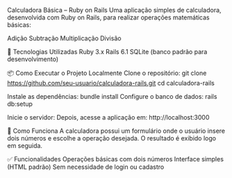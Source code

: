 Calculadora Básica – Ruby on Rails
Uma aplicação simples de calculadora, desenvolvida com Ruby on Rails, para realizar operações matemáticas básicas:

Adição
Subtração
Multiplicação
Divisão

🚀 Tecnologias Utilizadas
Ruby 3.x
Rails 6.1
SQLite (banco padrão para desenvolvimento)

📦 Como Executar o Projeto Localmente
Clone o repositório:
git clone https://github.com/seu-usuario/calculadora-rails.git
cd calculadora-rails

Instale as dependências:
bundle install
Configure o banco de dados:
rails db:setup

Inicie o servidor:
Depois, acesse a aplicação em: http://localhost:3000

🧠 Como Funciona
A calculadora possui um formulário onde o usuário insere dois números e escolhe a operação desejada. O resultado é exibido logo em seguida.

✅ Funcionalidades
Operações básicas com dois números
Interface simples (HTML padrão)
Sem necessidade de login ou cadastro


